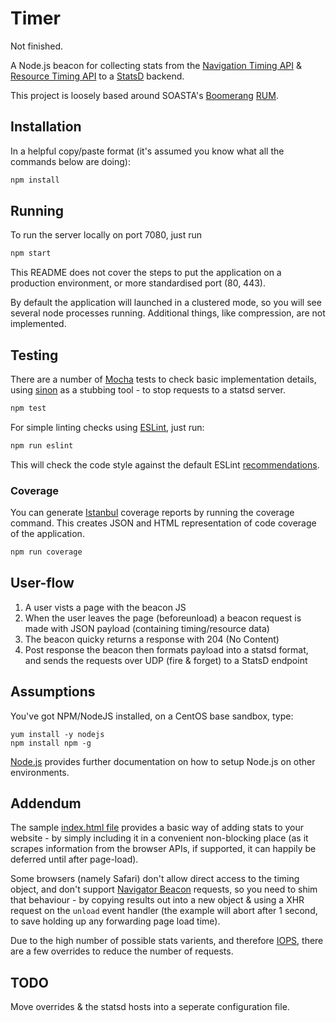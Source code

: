 # Timer

Not finished.

A Node.js beacon for collecting stats from the
[Navigation Timing API](https://developer.mozilla.org/en/docs/Web/API/Navigation_timing_API)
& [Resource Timing API](https://developer.mozilla.org/en-US/docs/Web/API/Resource_Timing_API/Using_the_Resource_Timing_API)
to a [StatsD](https://github.com/etsy/statsd) backend.

This project is loosely based around SOASTA's
[Boomerang](https://soasta.github.io/boomerang/doc/) [RUM](https://en.wikipedia.org/wiki/Real_user_monitoring).

## Installation
In a helpful copy/paste format
(it's assumed you know what all the commands below are doing):
```bash
npm install
```
## Running
To run the server locally on port 7080, just run
```bash
npm start
```
This README does not cover the steps to put the application on a production
environment, or more standardised port (80, 443).

By default the application will launched in a clustered mode, so you will see several node processes running.
Additional things, like compression, are not implemented.

## Testing
There are a number of [Mocha](https://mochajs.org) tests to check basic
implementation details, using [sinon](http://sinonjs.org) as a stubbing tool - 
to stop requests to a statsd server.
```bash
npm test
```
For simple linting checks using [ESLint](http://eslint.org), just run:
```bash
npm run eslint
```
This will check the code style against the default ESLint [recommendations](http://eslint.org/docs/rules/).

### Coverage
You can generate [Istanbul](https://github.com/gotwarlost/istanbul) coverage
reports by running the coverage command.
This creates JSON and HTML representation of code coverage of the application.
```bash
npm run coverage
```

## User-flow
1. A user vists a page with the beacon JS
2. When the user leaves the page (beforeunload) a beacon request is made with JSON payload (containing timing/resource data)
3. The beacon quicky returns a response with 204 (No Content)
4. Post response the beacon then formats payload into a statsd format, and sends the requests over UDP (fire & forget) to a StatsD endpoint


## Assumptions
You've got NPM/NodeJS installed, on a CentOS base sandbox, type:
```
yum install -y nodejs
npm install npm -g
```
[Node.js](https://nodejs.org/en/) provides further documentation on how to
setup Node.js on other environments.

## Addendum
The sample [index.html file](index.html) provides a basic way of adding stats to your website - by simply including it in a convenient non-blocking place (as it scrapes information from the browser APIs, if supported, it can happily be deferred until after page-load).

Some browsers (namely Safari) don't allow direct access to the timing object,
and don't support [Navigator Beacon](https://developer.mozilla.org/en-US/docs/Web/API/Navigator/sendBeacon)
requests, so you need to shim that behaviour - by copying results out into a
new object & using a XHR request on the ```unload``` event handler
(the example will abort after 1 second, to save holding up any forwarding
page load time).

Due to the high number of possible stats varients, and therefore [IOPS](https://en.wikipedia.org/wiki/IOPS), there are a few overrides to reduce the number of requests.

## TODO
Move overrides & the statsd hosts into a seperate configuration file.
